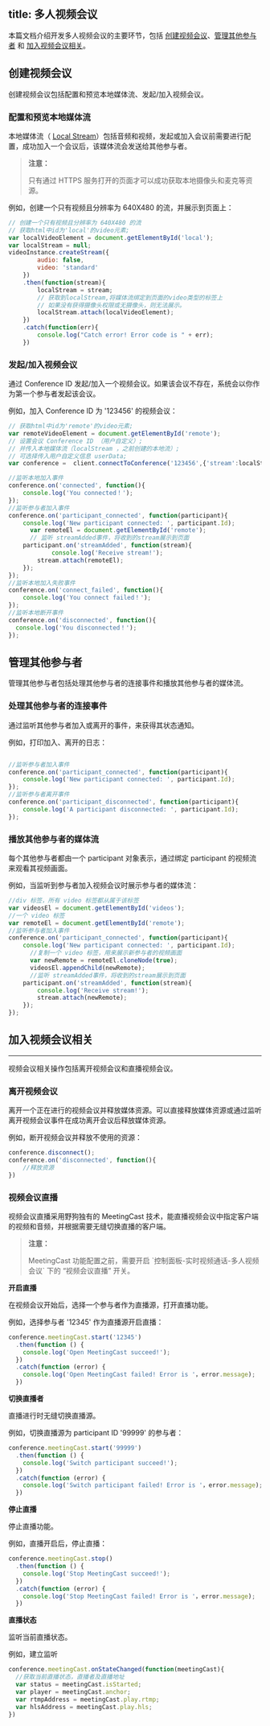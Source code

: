 title: 多人视频会议
---

本篇文档介绍开发多人视频会议的主要环节，包括 [创建视频会议](/video/Web/guide/conference.html#创建视频会议)、[管理其他参与者](/video/Web/guide/conference.html#管理其他参与者) 和 [加入视频会议相关](/video/Web/guide/conference.html#加入视频会议相关)。

## 创建视频会议

创建视频会议包括配置和预览本地媒体流、发起/加入视频会议。

### 配置和预览本地媒体流

本地媒体流（ [Local Stream](/video/Web/guide/core.html#Local-Stream)）包括音频和视频，发起或加入会议前需要进行配置，成功加入一个会议后，该媒体流会发送给其他参与者。

<blockquote class="warning">
  <p><strong>注意：</strong></p>
  只有通过 HTTPS 服务打开的页面才可以成功获取本地摄像头和麦克等资源。
</blockquote>

例如，创建一个只有视频且分辨率为 640X480 的流，并展示到页面上：

```javascript
// 创建一个只有视频且分辨率为 640X480 的流
// 获取html中id为'local'的video元素;
var localVideoElement = document.getElementById('local');
var localStream = null;
videoInstance.createStream({
        audio: false,
        video: 'standard'
    })
    .then(function(stream){
        localStream = stream;
        // 获取到localStream,将媒体流绑定到页面的video类型的标签上
		// 如果没有获得摄像头权限或无摄像头，则无法展示。
        localStream.attach(localVideoElement);
    })
    .catch(function(err){
        console.log("Catch error! Error code is " + err);
    })
```

### 发起/加入视频会议

通过 Conference ID 发起/加入一个视频会议。如果该会议不存在，系统会以你作为第一个参与者发起该会议。

例如，加入 Conference ID 为 '123456' 的视频会议：

```javascript
// 获取html中id为'remote'的video元素;
var remoteVideoElement = document.getElementById('remote');
// 设置会议 Conference ID （用户自定义）;
// 并传入本地媒体流（localStream ，之前创建的本地流）;
// 可选择传入用户自定义信息 userData;
var conference =  client.connectToConference('123456',{'stream':localStream,'userData':'somethings'});

//监听本地加入事件
conference.on('connected', function(){
    console.log('You connected！');
});
//监听参与者加入事件
conference.on('participant_connected', function(participant){
    console.log('New participant connected: ', participant.Id);
      var remoteEl = document.getElementById('remote');
      // 监听 streamAdded事件，将收到的stream展示到页面
    participant.on('streamAdded', function(stream){
            console.log('Receive stream!');
        stream.attach(remoteEl);
    });
});
//监听本地加入失败事件
conference.on('connect_failed', function(){
    console.log('You connect failed！');
});
//监听本地断开事件
conference.on('disconnected', function(){
  console.log('You disconnected！');
});

```

## 管理其他参与者

管理其他参与者包括处理其他参与者的连接事件和播放其他参与者的媒体流。

### 处理其他参与者的连接事件

通过监听其他参与者加入或离开的事件，来获得其状态通知。

例如，打印加入、离开的日志：

```javascript

//监听参与者加入事件
conference.on('participant_connected', function(participant){
    console.log('New participant connected: ', participant.Id);
});
//监听参与者离开事件
conference.on('participant_disconnected', function(participant){
    console.log('A participant disconnected: ', participant.Id);
});
```

### 播放其他参与者的媒体流

每个其他参与者都由一个 participant 对象表示，通过绑定 participant 的视频流来观看其视频画面。

例如，当监听到参与者加入视频会议时展示参与者的媒体流：

```javascript
//div 标签，所有 video 标签都从属于该标签
var videosEl = document.getElementById('videos');
//一个 video 标签
var remoteEl = document.getElementById('remote');
//监听参与者加入事件
conference.on('participant_connected', function(participant){
    console.log('New participant connected: ', participant.Id);
      //复制一个 video 标签，用来展示新参与者的视频画面
	  var newRemote = remoteEl.cloneNode(true);
	  videosEl.appendChild(newRemote);
      //监听 streamAdded事件，将收到的stream展示到页面
    participant.on('streamAdded', function(stream){
        console.log('Receive stream!');
        stream.attach(newRemote);
    });
});
```

## 加入视频会议相关
---

视频会议相关操作包括离开视频会议和直播视频会议。

### 离开视频会议

离开一个正在进行的视频会议并释放媒体资源。可以直接释放媒体资源或通过监听离开视频会议事件在成功离开会议后释放媒体资源。

例如，断开视频会议并释放不使用的资源：

```javascript
conference.disconnect();
conference.on('disconnected', function(){
    //释放资源
})
```

### 视频会议直播

视频会议直播采用野狗独有的 MeetingCast 技术，能直播视频会议中指定客户端的视频和音频，并根据需要无缝切换直播的客户端。


<blockquote class="warning">
  <p><strong>注意：</strong></p>
  MeetingCast 功能配置之前，需要开启 `控制面板-实时视频通话-多人视频会议` 下的 “视频会议直播” 开关。
</blockquote>

**开启直播**

在视频会议开始后，选择一个参与者作为直播源，打开直播功能。

例如，选择参与者 '12345' 作为直播源开启直播：
```js
conference.meetingCast.start('12345')
  .then(function () {
    console.log('Open MeetingCast succeed!');
  })
  .catch(function (error) {
    console.log('Open MeetingCast failed! Error is '，error.message);
  })
```

**切换直播者**

直播进行时无缝切换直播源。

例如，切换直播源为 participant ID '99999' 的参与者：

```js
conference.meetingCast.start('99999')
  .then(function () {
    console.log('Switch participant succeed!');
  })
  .catch(function (error) {
    console.log('Switch participant failed! Error is '，error.message);
  })
```

**停止直播**

停止直播功能。

例如，直播开启后，停止直播：
```js
conference.meetingCast.stop()
  .then(function () {
    console.log('Stop MeetingCast succeed!');
  })
  .catch(function (error) {
    console.log('Stop MeetingCast failed! Error is '，error.message);
  })
```

**直播状态**

监听当前直播状态。

例如，建立监听

```js
conference.meetingCast.onStateChanged(function(meetingCast){
  //获取当前直播状态，直播者及直播地址
  var status = meetingCast.isStarted;
  var player = meetingCast.anchor;
  var rtmpAddress = meetingCast.play.rtmp;
  var hlsAddress = meetingCast.play.hls;
})
```
